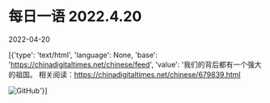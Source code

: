 # 每日一语 2022.4.20

2022-04-20

[{'type': 'text/html', 'language': None, 'base': 'https://chinadigitaltimes.net/chinese/feed', 'value': '我们的背后都有一个强大的祖国。  相关阅读：https://chinadigitaltimes.net/chinese/679839.html

![GitHub](https://chinadigitaltimes.net/chinese/files/2022/04/image-1650459743144.png)'}]